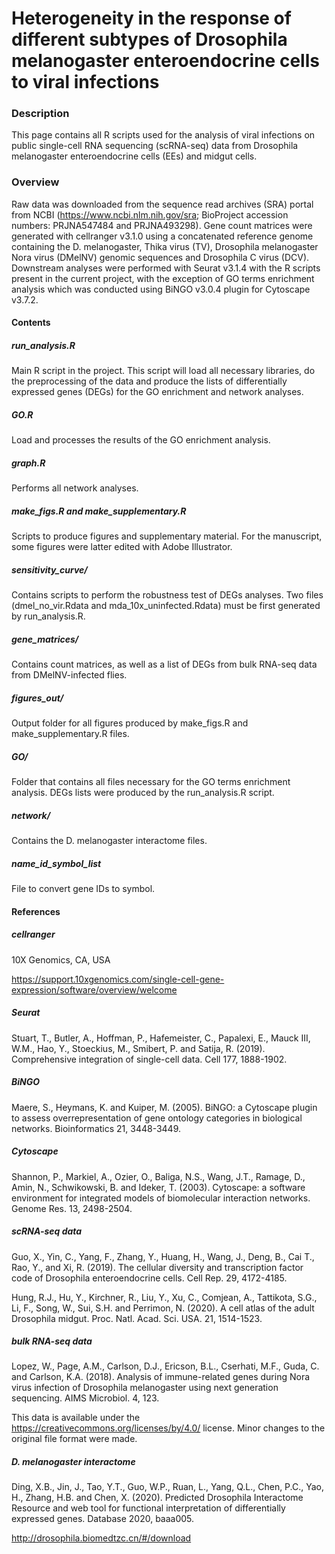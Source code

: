 # Heterogeneity in the response of different subtypes of Drosophila melanogaster enteroendocrine cells to viral infections

### Description
This page contains all R scripts used for the analysis of viral infections on public single-cell RNA sequencing (scRNA-seq) data from Drosophila melanogaster enteroendocrine cells (EEs) and midgut cells.

### Overview
Raw data was downloaded from the sequence read archives (SRA) portal from NCBI (https://www.ncbi.nlm.nih.gov/sra; BioProject accession numbers: PRJNA547484 and PRJNA493298). Gene count matrices were generated with cellranger v3.1.0 using a concatenated reference genome containing the D. melanogaster, Thika virus (TV), Drosophila melanogaster Nora virus (DMelNV) genomic sequences and Drosophila C virus (DCV). Downstream analyses were performed with Seurat v3.1.4 with the R scripts present in the current project, with the exception of GO terms enrichment analysis which was conducted using BiNGO v3.0.4 plugin for Cytoscape v3.7.2.

#### Contents
##### run_analysis.R
Main R script in the project. This script will load all necessary libraries, do the preprocessing of the data and produce the lists of differentially expressed genes (DEGs) for the GO enrichment and network analyses.

##### GO.R
Load and processes the results of the GO enrichment analysis.

##### graph.R
Performs all network analyses.

##### make_figs.R and make_supplementary.R
Scripts to produce figures and supplementary material. For the manuscript, some figures were latter edited with Adobe Illustrator.

##### sensitivity_curve/
Contains scripts to perform the robustness test of DEGs analyses. Two files (dmel_no_vir.Rdata and mda_10x_uninfected.Rdata) must be first generated by run_analysis.R.

##### gene_matrices/
Contains count matrices, as well as a list of DEGs from bulk RNA-seq data from DMelNV-infected flies.

##### figures_out/
Output folder for all figures produced by make_figs.R and make_supplementary.R files.

##### GO/
Folder that contains all files necessary for the GO terms enrichment analysis. DEGs lists were produced by the run_analysis.R script.

##### network/
Contains the D. melanogaster interactome files.

##### name_id_symbol_list
File to convert gene IDs to symbol.

#### References
##### cellranger
10X Genomics, CA, USA

https://support.10xgenomics.com/single-cell-gene-expression/software/overview/welcome

##### Seurat
Stuart, T., Butler, A., Hoffman, P., Hafemeister, C., Papalexi, E., Mauck III, W.M., Hao, Y., Stoeckius, M., Smibert, P. and Satija, R. (2019). Comprehensive integration of single-cell data. Cell 177, 1888-1902.

##### BiNGO
Maere, S., Heymans, K. and Kuiper, M. (2005). BiNGO: a Cytoscape plugin to assess overrepresentation of gene ontology categories in biological networks. Bioinformatics 21, 3448-3449.

##### Cytoscape
Shannon, P., Markiel, A., Ozier, O., Baliga, N.S., Wang, J.T., Ramage, D., Amin, N., Schwikowski, B. and Ideker, T. (2003). Cytoscape: a software environment for integrated models of biomolecular interaction networks. Genome Res. 13, 2498-2504.

##### scRNA-seq data
Guo, X., Yin, C., Yang, F., Zhang, Y., Huang, H., Wang, J., Deng, B., Cai T., Rao, Y., and Xi, R. (2019). The cellular diversity and transcription factor code of Drosophila enteroendocrine cells. Cell Rep. 29, 4172-4185.

Hung, R.J., Hu, Y., Kirchner, R., Liu, Y., Xu, C., Comjean, A., Tattikota, S.G., Li, F., Song, W., Sui, S.H. and Perrimon, N. (2020). A cell atlas of the adult Drosophila midgut. Proc. Natl. Acad. Sci. USA. 21, 1514-1523.

##### bulk RNA-seq data
Lopez, W., Page, A.M., Carlson, D.J., Ericson, B.L., Cserhati, M.F., Guda, C. and Carlson, K.A. (2018). Analysis of immune-related genes during Nora virus infection of Drosophila melanogaster using next generation sequencing. AIMS Microbiol. 4, 123.

This data is available under the https://creativecommons.org/licenses/by/4.0/ license. Minor changes to the original file format were made.

##### D. melanogaster interactome
Ding, X.B., Jin, J., Tao, Y.T., Guo, W.P., Ruan, L., Yang, Q.L., Chen, P.C., Yao, H., Zhang, H.B. and Chen, X. (2020). Predicted Drosophila Interactome Resource and web tool for functional interpretation of differentially expressed genes. Database 2020, baaa005.

http://drosophila.biomedtzc.cn/#/download
